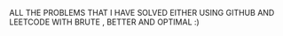 ALL THE PROBLEMS THAT I HAVE SOLVED EITHER USING GITHUB AND LEETCODE 
WITH BRUTE , BETTER  AND OPTIMAL :)
